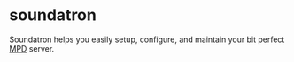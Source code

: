 soundatron
==========

Soundatron helps you easily setup, configure, and maintain your bit perfect [MPD](http://www.musicpd.org/) server.


